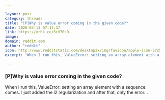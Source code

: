 ```yaml
---

layout: post
category: threads
title: "[P]Why is value error coming in the given code?"
date: 2020-03-13 07:17:37
link: https://vrhk.co/3cV70sD
image: 
domain: reddit.com
author: "reddit"
icon: http://www.redditstatic.com/desktop2x/img/favicon/apple-icon-57x57.png
excerpt: "When I run this, ValueError: setting an array element with a sequence comes. I just added the l2 regularization and after that, only the error..."

---
```


### [P]Why is value error coming in the given code?

When I run this, ValueError: setting an array element with a sequence comes. I just added the l2 regularization and after that, only the error...